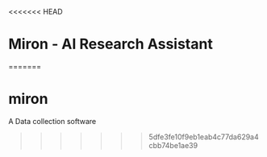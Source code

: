 <<<<<<< HEAD
# Miron - AI Research Assistant
=======
# miron
A Data collection software
>>>>>>> 5dfe3fe10f9eb1eab4c77da629a4cbb74be1ae39
